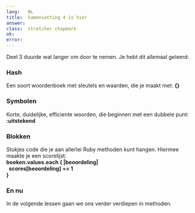 ```yaml
---
lang:   NL
title:  Samenvatting 4 is hier
answer: 
class:  stretcher chapmark
ok:     
error:  
---
```


Deel 3 duurde wat langer om door te nemen. Je hebt dit allemaal geleerd:

### Hash
Een soort woordenboek met sleutels en waarden, die je maakt met: __{}__

### Symbolen
Korte, duidelijke, efficiente woorden, die beginnen met een dubbele punt: __:uitstekend__

### Blokken
Stukjes code die je aan allerlei Ruby methoden kunt hangen. Hiermee maakte je een
scorelijst:  
__boeken.values.each { |beoordeling|  
&nbsp;&nbsp;scores[beoordeling] += 1  
}__

### En nu
In de volgende lessen gaan we ons verder verdiepen in methoden.
